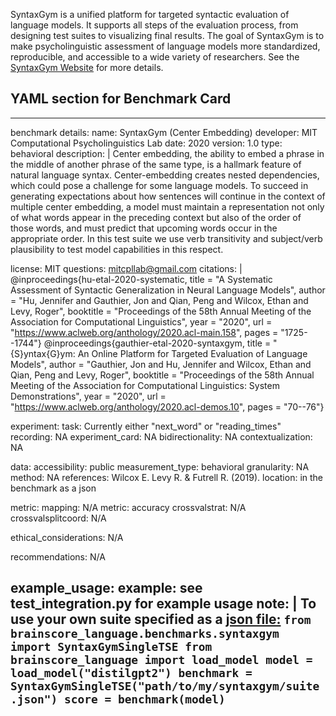 SyntaxGym is a unified platform for targeted syntactic evaluation of language models. It supports all steps
of the evaluation process, from designing test suites to visualizing final results. The goal of SyntaxGym 
is to make psycholinguistic assessment of language models more standardized, reproducible, and accessible 
to a wide variety of researchers.  See the [SyntaxGym Website](https://syntaxgym.org/) for more details.

## YAML section for Benchmark Card
---
benchmark details:
  name: SyntaxGym (Center Embedding)
  developer: MIT Computational Psycholinguistics Lab
  date: 2020
  version: 1.0
  type: behavioral
  description: |
    Center embedding, the ability to embed a phrase in the middle of another phrase of the same type, is a hallmark 
    feature of natural language syntax. Center-embedding creates nested dependencies, which could pose a challenge for 
    some language models. To succeed in generating expectations about how sentences will continue in the context of 
    multiple center embedding, a model must maintain a representation not only of what words appear in the preceding 
    context but also of the order of those words, and must predict that upcoming words occur in the appropriate order. 
    In this test suite we use verb transitivity and subject/verb plausibility to test model capabilities in this respect.

  license: MIT
  questions: mitcpllab@gmail.com
  citations: |
    @inproceedings{hu-etal-2020-systematic,
    title = "A Systematic Assessment of Syntactic Generalization in Neural Language Models",
    author = "Hu, Jennifer and Gauthier, Jon and Qian, Peng and Wilcox, Ethan and Levy, Roger",
    booktitle = "Proceedings of the 58th Annual Meeting of the Association for Computational Linguistics", 
    year = "2020", url = "https://www.aclweb.org/anthology/2020.acl-main.158", pages = "1725--1744"}
    @inproceedings{gauthier-etal-2020-syntaxgym, 
    title = "{S}yntax{G}ym: An Online Platform for Targeted Evaluation of Language Models", 
    author = "Gauthier, Jon and Hu, Jennifer and Wilcox, Ethan and Qian, Peng and Levy, Roger",
    booktitle = "Proceedings of the 58th Annual Meeting of the Association for Computational Linguistics: System Demonstrations",
    year = "2020", url = "https://www.aclweb.org/anthology/2020.acl-demos.10", pages = "70--76"}

experiment:
  task: Currently either "next_word" or "reading_times"
  recording: NA
  experiment_card: NA
  bidirectionality: NA
  contextualization: NA

data:
  accessibility: public
  measurement_type: behavioral
  granularity: NA
  method: NA
  references: Wilcox E. Levy R. & Futrell R. (2019). 
  location: in the benchmark as a json

metric:
  mapping: N/A 
  metric: accuracy
  crossvalstrat: N/A
  crossvalsplitcoord: N/A

ethical_considerations: N/A

recommendations: N/A

example_usage:
  example: see test_integration.py for example usage
  note: |
    To use your own suite specified as a [json file:](https://cpllab.github.io/syntaxgym-core/suite_json.html) 
    ```
    from brainscore_language.benchmarks.syntaxgym import SyntaxGymSingleTSE
    from brainscore_language import load_model
    model = load_model("distilgpt2")
    benchmark = SyntaxGymSingleTSE("path/to/my/syntaxgym/suite.json")
    score = benchmark(model)
    ```
--- 

